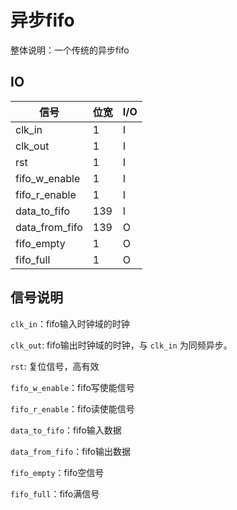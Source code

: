 # 异步fifo

整体说明：一个传统的异步fifo

## IO

|信号|位宽|I/O|
|-----|-----|-----|
|clk_in|1|I|
|clk_out|1|I|
|rst|1|I|
|fifo_w_enable|1|I|
|fifo_r_enable|1|I|
|data_to_fifo|139|I|
|data_from_fifo|139|O|
|fifo_empty|1|O|
|fifo_full|1|O|

## 信号说明

`clk_in`：fifo输入时钟域的时钟

`clk_out`: fifo输出时钟域的时钟，与 `clk_in` 为同频异步。

`rst`: 复位信号，高有效

`fifo_w_enable`：fifo写使能信号

`fifo_r_enable`：fifo读使能信号

`data_to_fifo`：fifo输入数据

`data_from_fifo`：fifo输出数据

`fifo_empty`：fifo空信号

`fifo_full`：fifo满信号
